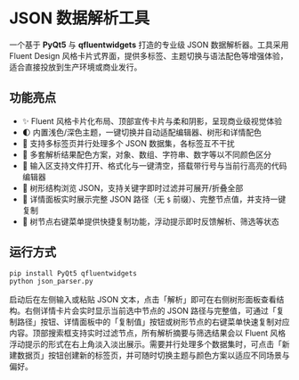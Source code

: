 # JSON 数据解析工具

一个基于 **PyQt5** 与 **qfluentwidgets** 打造的专业级 JSON 数据解析器。工具采用 Fluent Design 风格卡片式界面，提供多标签、主题切换与语法配色等增强体验，适合直接投放到生产环境或商业发行。

## 功能亮点

- ✨ Fluent 风格卡片化布局、顶部宣传卡片与柔和阴影，呈现商业级视觉体验
- 🌓 内置浅色/深色主题，一键切换并自动适配编辑器、树形和详情配色
- 📑 支持多标签页并行处理多个 JSON 数据集，各标签互不干扰
- 🌈 多套解析结果配色方案，对象、数组、字符串、数字等以不同颜色区分
- 📂 输入区支持文件打开、格式化与一键清空，搭载带行号与当前行高亮的代码编辑器
- 🌳 树形结构浏览 JSON，支持关键字即时过滤并可展开/折叠全部
- 📌 详情面板实时展示完整 JSON 路径（无 `$` 前缀）、完整节点值，并支持一键复制
- 🧭 树节点右键菜单提供快捷复制功能，浮动提示即时反馈解析、筛选等状态

## 运行方式

```bash
pip install PyQt5 qfluentwidgets
python json_parser.py
```

启动后在左侧输入或粘贴 JSON 文本，点击「解析」即可在右侧树形面板查看结构。右侧详情卡片会实时显示当前选中节点的 JSON 路径与完整值，可通过「复制路径」按钮、详情面板中的「复制值」按钮或树形节点的右键菜单快速复制对应内容。顶部搜索框支持实时过滤节点，所有解析摘要与筛选结果会以 Fluent 风格浮动提示的形式在右上角淡入淡出展示。需要并行处理多个数据集时，可点击「新建数据页」按钮创建新的标签页，并可随时切换主题与颜色方案以适应不同场景与偏好。
